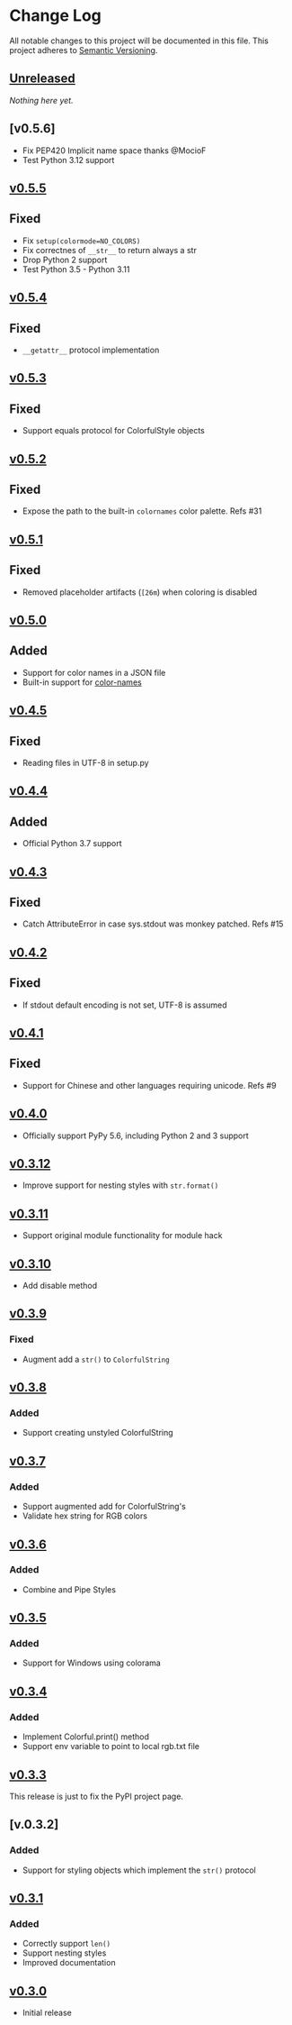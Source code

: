 # Change Log
All notable changes to this project will be documented in this file.
This project adheres to [Semantic Versioning](http://semver.org/).

## [Unreleased]

*Nothing here yet.*

## [v0.5.6]
- Fix PEP420 Implicit name space thanks @MocioF
- Test Python 3.12 support

## [v0.5.5]
## Fixed
- Fix `setup(colormode=NO_COLORS)`
- Fix correctnes of `__str__` to return always a str
- Drop Python 2 support
- Test Python 3.5 - Python 3.11

## [v0.5.4]
## Fixed
- `__getattr__` protocol implementation

## [v0.5.3]
## Fixed
- Support equals protocol for ColorfulStyle objects

## [v0.5.2]
## Fixed
- Expose the path to the built-in `colornames` color palette. Refs #31

## [v0.5.1]
## Fixed
- Removed placeholder artifacts (`[26m`) when coloring is disabled

## [v0.5.0]
## Added
- Support for color names in a JSON file
- Built-in support for [color-names](https://github.com/meodai/color-names)

## [v0.4.5]

## Fixed
- Reading files in UTF-8 in setup.py

## [v0.4.4]

## Added
- Official Python 3.7 support

## [v0.4.3]

## Fixed
- Catch AttributeError in case sys.stdout was monkey patched. Refs #15

## [v0.4.2]

## Fixed
- If stdout default encoding is not set, UTF-8 is assumed

## [v0.4.1]

## Fixed
- Support for Chinese and other languages requiring unicode. Refs #9

## [v0.4.0]
- Officially support PyPy 5.6, including Python 2 and 3 support

## [v0.3.12]
- Improve support for nesting styles with `str.format()`

## [v0.3.11]
- Support original module functionality for module hack

## [v0.3.10]
- Add disable method

## [v0.3.9]

### Fixed
- Augment add a `str()` to `ColorfulString`

## [v0.3.8]

### Added
- Support creating unstyled ColorfulString

## [v0.3.7]

### Added
- Support augmented add for ColorfulString's
- Validate hex string for RGB colors

## [v0.3.6]

### Added
- Combine and Pipe Styles

## [v0.3.5]

### Added
- Support for Windows using colorama

## [v0.3.4]

### Added
- Implement Colorful.print() method
- Support env variable to point to local rgb.txt file

## [v0.3.3]

This release is just to fix the PyPI project page.

## [v.0.3.2]

### Added
- Support for styling objects which implement the `str()` protocol

## [v0.3.1]

### Added
- Correctly support `len()`
- Support nesting styles
- Improved documentation

## [v0.3.0]

- Initial release

[Unreleased]: https://github.com/timofurrer/colorful/compare/v0.5.6...HEAD
[v0.5.5]: https://github.com/timofurrer/colorful/compare/v0.5.5...v0.5.6
[v0.5.5]: https://github.com/timofurrer/colorful/compare/v0.5.4...v0.5.5
[v0.5.4]: https://github.com/timofurrer/colorful/compare/v0.5.3...v0.5.4
[v0.5.3]: https://github.com/timofurrer/colorful/compare/v0.5.2...v0.5.3
[v0.5.2]: https://github.com/timofurrer/colorful/compare/v0.5.1...v0.5.2
[v0.5.1]: https://github.com/timofurrer/colorful/compare/v0.5.0...v0.5.1
[v0.5.0]: https://github.com/timofurrer/colorful/compare/v0.4.5...v0.5.0
[v0.4.5]: https://github.com/timofurrer/colorful/compare/v0.4.4...v0.4.5
[v0.4.4]: https://github.com/timofurrer/colorful/compare/v0.4.3...v0.4.4
[v0.4.3]: https://github.com/timofurrer/colorful/compare/v0.4.2...v0.4.3
[v0.4.2]: https://github.com/timofurrer/colorful/compare/v0.4.1...v0.4.2
[v0.4.1]: https://github.com/timofurrer/colorful/compare/v0.4.0...v0.4.1
[v0.4.0]: https://github.com/timofurrer/colorful/compare/v0.3.12...v0.4.0
[v0.3.12]: https://github.com/timofurrer/colorful/compare/v0.3.11...v0.3.12
[v0.3.11]: https://github.com/timofurrer/colorful/compare/v0.3.10...v0.3.11
[v0.3.10]: https://github.com/timofurrer/colorful/compare/v0.3.9...v0.3.10
[v0.3.9]: https://github.com/timofurrer/colorful/compare/v0.3.8...v0.3.9
[v0.3.8]: https://github.com/timofurrer/colorful/compare/v0.3.7...v0.3.8
[v0.3.7]: https://github.com/timofurrer/colorful/compare/v0.3.6...v0.3.7
[v0.3.6]: https://github.com/timofurrer/colorful/compare/v0.3.5...v0.3.6
[v0.3.5]: https://github.com/timofurrer/colorful/compare/v0.3.4...v0.3.5
[v0.3.4]: https://github.com/timofurrer/colorful/compare/v0.3.3...v0.3.4
[v0.3.3]: https://github.com/timofurrer/colorful/compare/v0.3.2...v0.3.3
[v0.3.2]: https://github.com/timofurrer/colorful/compare/v0.3.1...v0.3.2
[v0.3.1]: https://github.com/timofurrer/colorful/compare/v0.3.0...v0.3.1
[v0.3.0]: https://github.com/timofurrer/colorful/compare/466cfeddee681c8221ab981018597c01...v0.3.0

